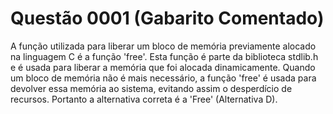 # Questão 0001 (Gabarito Comentado)

A função utilizada para liberar um bloco de memória previamente alocado na linguagem C é a função 'free'. Esta função é parte da biblioteca stdlib.h e é usada para liberar a memória que foi alocada dinamicamente. Quando um bloco de memória não é mais necessário, a função 'free' é usada para devolver essa memória ao sistema, evitando assim o desperdício de recursos. Portanto a alternativa correta é a 'Free' (Alternativa D).
